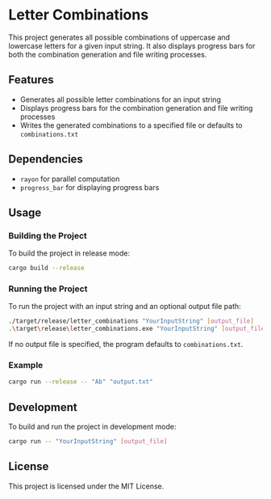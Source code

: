 # Letter Combinations

This project generates all possible combinations of uppercase and lowercase letters for a given input string. It also displays progress bars for both the combination generation and file writing processes.

## Features

- Generates all possible letter combinations for an input string
- Displays progress bars for the combination generation and file writing processes
- Writes the generated combinations to a specified file or defaults to `combinations.txt`

## Dependencies

- `rayon` for parallel computation
- `progress_bar` for displaying progress bars

## Usage

### Building the Project

To build the project in release mode:

```sh
cargo build --release
```

### Running the Project

To run the project with an input string and an optional output file path:

```sh
./target/release/letter_combinations "YourInputString" [output_file]   # Unix
.\target\release\letter_combinations.exe "YourInputString" [output_file]   # Windows
```

If no output file is specified, the program defaults to `combinations.txt`.

### Example

```sh
cargo run --release -- "Ab" "output.txt"
```

## Development

To build and run the project in development mode:

```sh
cargo run -- "YourInputString" [output_file]
```

## License

This project is licensed under the MIT License.